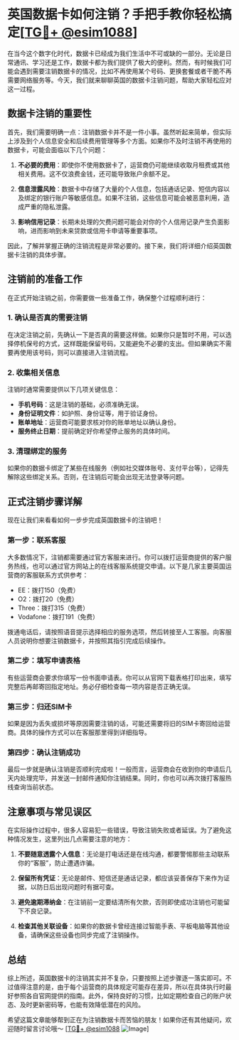 # 英国数据卡如何注销？手把手教你轻松搞定[[TG💪+ @esim1088](https://t.me/s/esim1088)]

在当今这个数字化时代，数据卡已经成为我们生活中不可或缺的一部分。无论是日常通讯、学习还是工作，数据卡都为我们提供了极大的便利。然而，有时候我们可能会遇到需要注销数据卡的情况，比如不再使用某个号码、更换套餐或者干脆不再需要网络服务等。今天，我们就来聊聊英国的数据卡注销问题，帮助大家轻松应对这一过程。

## 数据卡注销的重要性

首先，我们需要明确一点：注销数据卡并不是一件小事。虽然听起来简单，但实际上涉及到个人信息安全和后续费用管理等多个方面。如果你不及时注销不再使用的数据卡，可能会面临以下几个问题：

1. **不必要的费用**：即使你不使用数据卡了，运营商仍可能继续收取月租费或其他相关费用。这不仅浪费金钱，还可能导致账户余额不足。
   
2. **信息泄露风险**：数据卡中存储了大量的个人信息，包括通话记录、短信内容以及绑定的银行账户等敏感信息。如果不注销，这些信息可能会被恶意利用，造成严重的隐私泄露。

3. **影响信用记录**：长期未处理的欠费问题可能会对你的个人信用记录产生负面影响，进而影响到未来贷款或信用卡申请等重要事项。

因此，了解并掌握正确的注销流程是非常必要的。接下来，我们将详细介绍英国数据卡注销的具体步骤。

## 注销前的准备工作

在正式开始注销之前，你需要做一些准备工作，确保整个过程顺利进行：

### 1. 确认是否真的需要注销

在决定注销之前，先确认一下是否真的需要这样做。如果你只是暂时不用，可以选择停机保号的方式，这样既能保留号码，又能避免不必要的支出。但如果确实不需要再使用该号码，则可以直接进入注销流程。

### 2. 收集相关信息

注销时通常需要提供以下几项关键信息：
- **手机号码**：这是注销的基础，必须准确无误。
- **身份证明文件**：如护照、身份证等，用于验证身份。
- **账单地址**：运营商可能要求核对你的账单地址以确认身份。
- **服务终止日期**：提前确定好你希望停止服务的具体时间。

### 3. 清理绑定的服务

如果你的数据卡绑定了某些在线服务（例如社交媒体账号、支付平台等），记得先解除这些绑定关系。否则，在注销后可能会出现无法登录等问题。

## 正式注销步骤详解

现在让我们来看看如何一步步完成英国数据卡的注销吧！

### 第一步：联系客服

大多数情况下，注销都需要通过官方客服来进行。你可以拨打运营商提供的客户服务热线，也可以通过官方网站上的在线客服系统提交申请。以下是几家主要英国运营商的客服联系方式供参考：

- EE：拨打150（免费）
- O2：拨打20（免费）
- Three：拨打315（免费）
- Vodafone：拨打191（免费）

拨通电话后，请按照语音提示选择相应的服务选项，然后转接至人工客服。向客服人员说明你想要注销数据卡，并按照其指引完成后续操作。

### 第二步：填写申请表格

有些运营商会要求你填写一份书面申请表。你可以从官网下载表格打印出来，填写完整后再邮寄回指定地址。务必仔细检查每一项内容是否正确无误。

### 第三步：归还SIM卡

如果是因为丢失或损坏等原因需要注销的话，可能还需要将旧的SIM卡寄回给运营商。具体的操作方式可以在客服那里得到详细指导。

### 第四步：确认注销成功

最后一步就是确认注销是否顺利完成啦！一般而言，运营商会在收到你的申请后几天内处理完毕，并发送一封邮件通知你注销结果。同时，你也可以再次拨打客服热线查询当前状态。

## 注意事项与常见误区

在实际操作过程中，很多人容易犯一些错误，导致注销失败或者延误。为了避免这种情况发生，这里列出几点需要注意的地方：

1. **不要随意透露个人信息**：无论是打电话还是在线沟通，都要警惕那些主动联系你的“客服”，防止遭遇诈骗。
   
2. **保留所有凭证**：无论是邮件、短信还是通话记录，都应该妥善保存下来作为证据，以防日后出现问题时有据可查。

3. **避免逾期滞纳金**：在注销前一定要结清所有欠款，否则即使成功注销也可能留下不良记录。

4. **检查其他关联设备**：如果你的数据卡曾经连接过智能手表、平板电脑等其他设备，请确保这些设备也同步完成了注销操作。

## 总结

综上所述，英国数据卡的注销其实并不复杂，只要按照上述步骤逐一落实即可。不过值得注意的是，由于每个运营商的具体规定可能存在差异，所以在具体执行时最好参照各自官网提供的指南。此外，保持良好的习惯，比如定期检查自己的账户状态、及时更新密码等，也能有效降低潜在的风险。

希望这篇文章能够帮到正在为注销数据卡而苦恼的朋友！如果你还有其他疑问，欢迎随时留言讨论哦～ [[TG💪+ @esim1088](https://t.me/s/esim1088) ![Image](https://i.postimg.cc/4NQfJmqS/Snipaste-2025-05-13-00-14-12.png)]